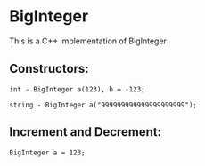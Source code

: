 # BigInteger

This is a C++ implementation of BigInteger


Constructors:
-----------------
    int - BigInteger a(123), b = -123;

    string - BigInteger a("999999999999999999999"); 


Increment and Decrement:
------------------------
    BigInteger a = 123;

